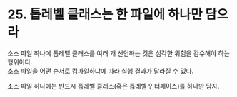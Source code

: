 # 25. 톱레벨 클래스는 한 파일에 하나만 담으라

소스 파일 하나에 톱레벨 클래스를 여러 개 선언하는 것은 심각한 위험을 감수해야 하는 행위이다.  
소스 파일을 어떤 순서로 컴파일하냐에 따라 실행 결과가 달라질 수 있다.

소스 파일 하나에는 반드시 톱레벨 클래스(혹은 톱레벨 인터페이스)를 하나만 담자.
